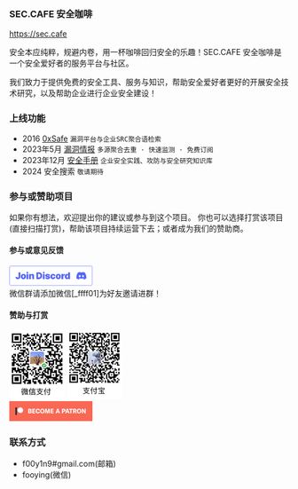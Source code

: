 
### SEC.CAFE 安全咖啡
https://sec.cafe

安全本应纯粹，规避内卷，用一杯咖啡回归安全的乐趣！SEC.CAFE 安全咖啡是一个安全爱好者的服务平台与社区。

我们致力于提供免费的安全工具、服务与知识，帮助安全爱好者更好的开展安全技术研究，以及帮助企业进行企业安全建设！

### 上线功能
 - 2016 [0xSafe](https://0xsafe.org/) `漏洞平台与企业SRC聚合语检索` 
 - 2023年5月 [漏洞情报](https://sec.cafe) `多源聚合去重 · 快速监测 · 免费订阅`
 - 2023年12月 [安全手册](https://sec.cafe/handbook/) `企业安全实践、攻防与安全研究知识库`
 - 2024 安全搜索 `敬请期待`

### 参与或赞助项目

如果你有想法，欢迎提出你的建议或参与到这个项目。
你也可以选择打赏该项目(直接扫描打赏)，帮助该项目持续运营下去；或者成为我们的赞助商。

#### 参与或意见反馈

<span align="left">
  <a href="https://discord.gg/WXSvykbYDb"><img src="/assets/joindiscord.png" width="150" alt="Join Discord"></a></br>
  微信群请添加微信[_ffff01]为好友邀请进群！
</span>

#### 赞助与打赏
<span align="left">
  <img src="/assets/wechatpay.jpg" width="100" alt="微信打赏">
  <img src="/assets/alipay.jpg" width="100" alt="支付宝打赏">
</span></br>
<span align="left">
  <a href="https://www.patreon.com/user?u=93897763"><img src="/assets/patreon.png" alt="Patreon" width="150" /></a>
</span>

### 联系方式
- f00y1n9#gmail.com(邮箱)
- fooying(微信)
